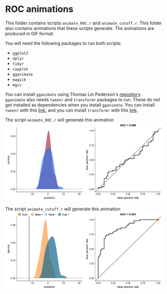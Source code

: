 # ROC animations
This folder contains scripts `animate_ROC.r` and `animate_cutoff.r`. This folder also contains animations that these scripts generate. The animations are produced in GIF format.  

You will need the following packages to run both scripts:

- `ggplot2`
- `dplyr`
- `tidyr`
- `cowplot`
- `gganimate`
- `magick`
- `mgcv`

You can install `gganimate` using Thomas Lin Pederson's [repository](https://github.com/thomasp85/gganimate). `gganimate` also needs `tweenr` and `transformr` packages to run. These do not get installed as dependencies when you install `gganimate`. You can install `tweenr` with this [link](https://github.com/thomasp85/tweenr), and you can install `transformr` with this [link](https://github.com/thomasp85/transformr).

The script `animate_ROC.r` will generate this animation
![](ROC.gif)


The script `animate_cutoff.r` will generate this animation
![](cutoff.gif)